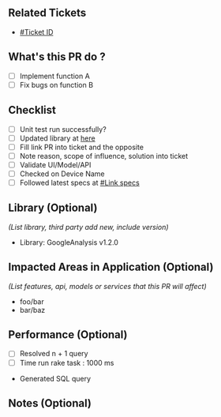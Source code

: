## Related Tickets

- [#Ticket ID](https:///???)

## What's this PR do ?

- [ ] Implement function A
- [ ] Fix bugs on function B

## Checklist

- [ ] Unit test run successfully?
- [ ] Updated library at [here](https://???)
- [ ] Fill link PR into ticket and the opposite
- [ ] Note reason, scope of influence, solution into ticket
- [ ] Validate UI/Model/API
- [ ] Checked on Device Name
- [ ] Followed latest specs at [#Link specs](https://???)

## Library (Optional)

_(List library, third party add new, include version)_

- Library: GoogleAnalysis v1.2.0

## Impacted Areas in Application (Optional)

_(List features, api, models or services that this PR will affect)_

- foo/bar
- bar/baz

## Performance (Optional)

- [ ] Resolved n + 1 query
- [ ] Time run rake task : 1000 ms
- Generated SQL query

## Notes (Optional)
